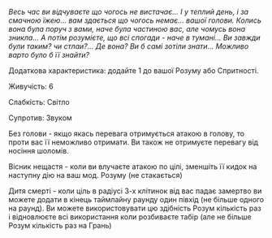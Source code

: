 *Весь час ви відчуваєте що чогось не вистачає... І у теплий день, і за смачною їжею... вам здається що чогось немає... вашої голови. Колись вона була поруч з вами, наче була частиною вас, але чомусь вона зникла... А потім розумієте, що всі спогади - наче в тумані... Ви завжди були таким? чи стлаи?... Де вона? Ви б самі зотіли знати... Можливо варто було б її знайти?*

Додаткова характеристика: додайте 1 до вашої Розуму або Спритності.

Живучість: 6

Слабкість: Світло

Супротив: Звуком

Без голови - якщо якась перевага отримується атакою в голову, то проти вас її неможливо отримати. Ви також не отримуєте перевагу від носіння шоломів.

Вісник нещастя - коли ви влучаєте атакою по цілі, зменшіть її кидок на наступну дію на ваш мод. Розуму (не стакається)

Дитя смерті - коли ціль в радіусі 3-х клітинок від вас падає замертво ви можете додати в кінець таймлайну раунду один півхід (не більше одного на раунд). Ви можете використовувати цю здібність Розум кількість раз і відновлюєте всі використання коли розбиваєте табір (але не більше Розум кількість раз на Грань)


